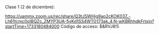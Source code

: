 Clase 1 (2 de diciembre):

https://uammx.zoom.us/rec/share/Q3tJSWHig9ao2cKOK037_-Lh61tcmc0oIBQZc_ZMYP3UA-5yKd1SS4WTG173ak_4.N-wKBRhhdkFrtxin?startTime=1733180484000
Código de acceso: $&RVJ8!5

